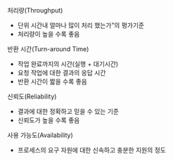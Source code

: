 처리량(Throughput)
* 단위 시간내 얼마나 많이 처리 했는가”의 평가기준
* 처리량이 높을 수록 좋음

반환 시간(Turn-around Time)
* 작업 완료까지의 시간(실행 + 대기시간)
* 요청 작업에 대한 결과의 응답 시간
* 반환 시간이 짧을 수록 좋음

신뢰도(Reliability)
* 결과에 대한 정확하고 믿을 수 있는 기준
* 신뢰도가 높을 수록 좋음

사용 가능도(Availability)
* 프로세스의 요구 자원에 대한 신속하고 충분한 지원의 정도